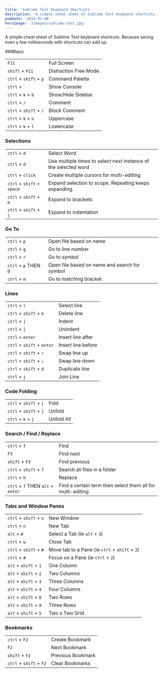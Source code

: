 ```yaml
---
title: 'Sublime Text Keyboard Shortcuts'
description: 'A simple cheat sheet of Sublime Text keyboard shortcuts. Because saving even a few milliseconds with shortcuts can add up.'
pubDate: '2014-01-08'
heroImage: '/images/sublime-text.jpg'
---
```


A simple cheat sheet of Sublime Text keyboard shortcuts. Because saving even a few milliseconds with shortcuts can add up.

###Basic

| | |
|---|---|
| `F11`	| Full Screen |
| `shift` + `F11`	| Distraction Free Mode |
| `ctrl` + `shift` + `p`	| Command Palette |
| `ctrl` + `	| Show Console |
| `ctrl` + `k` + `b`	| Show/Hide Sidebar |
| `ctrl` + `/`	| Comment |
| `ctrl` + `shift` + `/`	| Block Comment |
| `ctrl` + `k` + `u`	| Uppercase |
| `ctrl` + `k` + `l`	| Lowercase |

### Selections

| | |
|---|---|
| `ctrl` + `d` | Select Word |
| `ctrl` + `d` | Use multiple times to select next instance of the selected word |
| `ctrl` + `click` | Create multiple cursors for multi-editing |
| `ctrl` + `shift` + `space` | Expand selection to scope. Repeating keeps expanding. |
| `ctrl` + `shift` + `m` | Expand to brackets |
| `ctrl` + `shift` + `j` | Expand to indentation |

### Go To

| | |
|---|---|
| `ctrl` + `p` | Open file based on name |
| `ctrl` + `g` | Go to line number |
| `ctrl` + `r` | Go to symbol |
| `ctrl` + `p` THEN `@` | Open file based on name and search for symbol |
| `ctrl` + `m` | Go to matching bracket |

### Lines

| | |
|---|---|
| `ctrl` + `l` | Select line |
| `ctrl` + `shift` + `k` | Delete line |
| `ctrl` + `]` | Indent |
| `ctrl` + `[` | Unindent |
| `ctrl` + `enter` | Insert line after |
| `ctrl` + `shift` + `enter` | Insert line before |
| `ctrl` + `shift` + `↑` | Swap line up |
| `ctrl` + `shift` + `↓` | Swap line down |
| `ctrl` + `shift` + `d` | Duplicate line |
| `ctrl` + `j` | Join Line |

### Code Folding

| | |
|---|---|
| `ctrl` + `shift` + `[` | Fold |
| `ctrl` + `shift` + `]` | Unfold |
| `ctrl` + `k` + `j` | Unfold All |

### Search / Find / Replace

| | |
|---|---|
| `ctrl` + `f` | Find |
| `F3` | Find next |
| `shift` + `F3` | Find previous |
| `ctrl` + `shift` + `f` | Search all files in a folder |
| `ctrl` + `h` | Replace |
| `ctrl` + `f` THEN `alt` + `enter` | Find a certain term then select them all for multi-editing |

### Tabs and Window Panes

| | |
|---|---|
| `ctrl` + `shift` + `n` | New Window |
| `ctrl` + `n` | New Tab |
| `alt` + `#` | Select a Tab (ie `alt` + `3`)|
| `ctrl` + `w` | Close Tab |
| `ctrl` + `shift` + `#` | Move tab to a Pane (ie `ctrl` + `shift` + `2`)|
| `ctrl` + `#` | Focus on a Pane (ie `ctrl` + `2`)|
| `alt` + `shift` + `1` | One Column |
| `alt` + `shift` + `2` | Two Columns |
| `alt` + `shift` + `3` | Three Columns |
| `alt` + `shift` + `4` | Four Columns |
| `alt` + `shift` + `8` | Two Rows |
| `alt` + `shift` + `9` | Three Rows |
| `alt` + `shift` + `5` | Two x Two Grid |

### Bookmarks

| | |
|---|---|
| `ctrl` + `F2` | Create Bookmark |
| `F2` | Next Bookmark |
| `shift` + `F2` | Previous Bookmark |
| `ctrl` + `shift` + `F2` | Clear Bookmarks |
